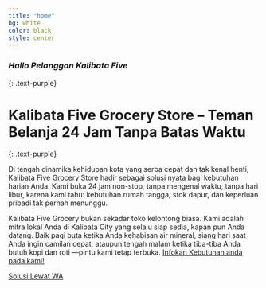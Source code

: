 ```yaml
---
title: "home"
bg: white
color: black
style: center
---
```


### *Hallo Pelanggan Kalibata Five*
{: .text-purple}

<span class="fa-stack subtlecircle" style="font-size:100px; background:rgba(255,166,0,0.1)">
  <i class="fa fa-circle fa-stack-2x text-white"></i>
  <i class="fa fa-bicycle fa-stack-1x text-orange"></i>
</span>

# Kalibata Five Grocery Store – Teman Belanja 24 Jam Tanpa Batas Waktu
{: .text-purple}


Di tengah dinamika kehidupan kota yang serba cepat dan tak kenal henti, Kalibata Five Grocery Store hadir sebagai solusi nyata bagi kebutuhan harian Anda. Kami buka 24 jam non-stop, tanpa mengenal waktu, tanpa hari libur, karena kami tahu: kebutuhan rumah tangga, stok dapur, dan keperluan pribadi tak pernah menunggu.

Kalibata Five Grocery bukan sekadar toko kelontong biasa. Kami adalah mitra lokal Anda di Kalibata City yang selalu siap sedia, kapan pun Anda datang. Baik pagi buta ketika Anda kehabisan air mineral, siang hari saat Anda ingin camilan cepat, ataupun tengah malam ketika tiba-tiba Anda butuh kopi dan roti —pintu kami tetap terbuka.  [Infokan Kebutuhan anda pada kami!]([https://wa.me/6287737596811])

<span id="forkongithub">
  <a href="{{ site.source_link }}" class="bg-blue">
    Solusi Lewat WA
  </a>
</span>
